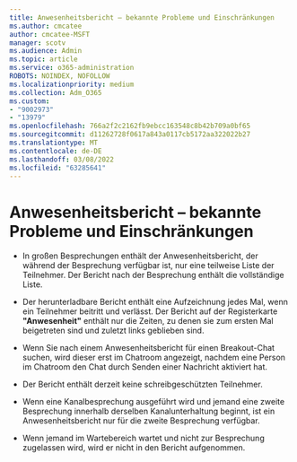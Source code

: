 ```yaml
---
title: Anwesenheitsbericht – bekannte Probleme und Einschränkungen
ms.author: cmcatee
author: cmcatee-MSFT
manager: scotv
ms.audience: Admin
ms.topic: article
ms.service: o365-administration
ROBOTS: NOINDEX, NOFOLLOW
ms.localizationpriority: medium
ms.collection: Adm_O365
ms.custom:
- "9002973"
- "13979"
ms.openlocfilehash: 766a2f2c2162fb9ebcc163548c8b42b709a0bf65
ms.sourcegitcommit: d11262728f0617a843a0117cb5172aa322022b27
ms.translationtype: MT
ms.contentlocale: de-DE
ms.lasthandoff: 03/08/2022
ms.locfileid: "63285641"
---
```

# <a name="attendance-report-known-issues-and-limitations"></a>Anwesenheitsbericht – bekannte Probleme und Einschränkungen

- In großen Besprechungen enthält der Anwesenheitsbericht, der während der Besprechung verfügbar ist, nur eine teilweise Liste der Teilnehmer. Der Bericht nach der Besprechung enthält die vollständige Liste. 

- Der herunterladbare Bericht enthält eine Aufzeichnung jedes Mal, wenn ein Teilnehmer beitritt und verlässt. Der Bericht auf der Registerkarte **"Anwesenheit"** enthält nur die Zeiten, zu denen sie zum ersten Mal beigetreten sind und zuletzt links geblieben sind.

- Wenn Sie nach einem Anwesenheitsbericht für einen Breakout-Chat suchen, wird dieser erst im Chatroom angezeigt, nachdem eine Person im Chatroom den Chat durch Senden einer Nachricht aktiviert hat.

- Der Bericht enthält derzeit keine schreibgeschützten Teilnehmer.

- Wenn eine Kanalbesprechung ausgeführt wird und jemand eine zweite Besprechung innerhalb derselben Kanalunterhaltung beginnt, ist ein Anwesenheitsbericht nur für die zweite Besprechung verfügbar.

- Wenn jemand im Wartebereich wartet und nicht zur Besprechung zugelassen wird, wird er nicht in den Bericht aufgenommen.